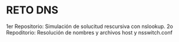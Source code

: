 # RETO DNS
1er Repositorio: Simulación de solucitud rescursiva con nslookup.
2o Repoditorio: Resolución de nombres y archivos host y nsswitch.conf
